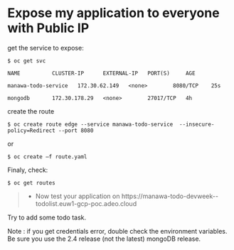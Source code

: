 # Expose my application to everyone with Public IP

get the service to expose:

```
$ oc get svc
```

```
NAME          CLUSTER-IP      EXTERNAL-IP   PORT(S)     AGE
```

```
manawa-todo-service   172.30.62.149   <none>        8080/TCP    25s
```

```
mongodb       172.30.178.29   <none>        27017/TCP   4h
```

create the route

```
$ oc create route edge --service manawa-todo-service  --insecure-policy=Redirect --port 8080
```

or

```
$ oc create –f route.yaml
```


Finaly, check:

```
$ oc get routes
```

> * Now test your application on https://manawa-todo-devweek-<YOUR-LDAP-ID>-todolist.euw1-gcp-poc.adeo.cloud

Try to add some todo task.


Note : if you get credentials error, double check the environment variables. Be sure you use the 2.4 release (not the latest) mongoDB release.